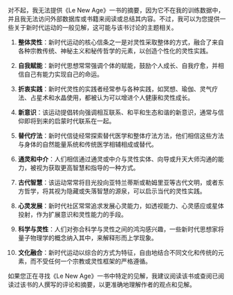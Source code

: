 对不起，我无法提供《Le New Age》一书的摘要，因为它不在我的训练数据中，并且我无法访问外部数据库或书籍来阅读或总结其内容。不过，我可以为您提供一些关于新时代运动的一般见解，这可能与该书讨论的主题相关。

1. **整体灵性**：新时代运动的核心信条之一是对灵性采取整体的方式，融合了来自各种宗教传统、神秘主义和秘传哲学的元素，以创造个性化的灵性实践。

2. **自我赋能**：新时代思想常常强调个体的赋能，鼓励个人成长、自我疗愈，并相信自己有能力实现自己的命运。

3. **折衷实践**：新时代灵性的实践者经常参与各种实践，如冥想、瑜伽、灵气疗法、占星术和水晶使用，都被认为可以增进个人健康和灵性成长。

4. **新意识**：该运动提倡转向强调相互联系、和平和生态和谐的新意识，通常与信仰即将到来的启蒙时代联系在一起。

5. **替代疗法**：新时代信徒经常探索替代医学和整体疗法方法，他们相信这些方法与身体的自然能量系统和传统医学相辅相成或替代。

6. **通灵和中介**：人们相信通过通灵或中介与灵性实体、向导或升天大师沟通的能力，被视为获取更高智慧和指导的一种方式。

7. **古代智慧**：该运动常常将目光投向亚特兰蒂斯或勒姆里亚等古代文明，或者东方哲学，将其视为隐藏或失落智慧的源泉，可以启示当代的灵性实践。

8. **心灵发展**：新时代社区常常追求发展心灵能力，如透视能力、心灵感应或星体投射，作为扩展意识和灵性能力的手段。

9. **科学与灵性**：人们对弥合科学与灵性之间的鸿沟感兴趣，一些新时代思想家将量子物理学的概念纳入其中，来解释形而上学现象。

10. **文化融合**：新时代运动以综合的方式为特征，自由地结合不同文化和传统的元素，而不受任何一个宗教或灵性框架的严格遵循。

如果您正在寻找《Le New Age》一书中特定的见解，我建议阅读该书或查阅已阅读过该书的人撰写的评论和摘要，以更准确地理解作者的观点和见解。
